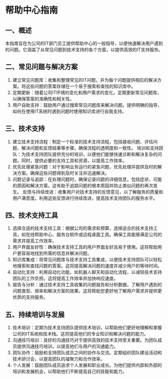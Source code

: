 # 帮助中心指南

## 一、概述

本指南旨在为公司的IT部门员工提供帮助中心的一般指导，以便快速解决用户遇到的问题。它涵盖了从常见问题到技术支持的各个方面，以提供高效的IT支持服务。

## 二、常见问题与解决方案

1. 建立常见问题库：收集和整理常见的IT问题，并为每个问题提供相应的解决方案。将这些问题的答案存储在一个易于搜索和查找的知识库中。
1. 定期更新：随着公司IT环境的变化和用户需求的变化，定期更新常见问题库，以确保答案的准确性和相关性。
1. 用户自助支持：鼓励用户通过搜索常见问题库来解决问题。提供明确的指导，如何在使用IT系统时遇到问题时使用知识库进行自我支持。

## 三、技术支持

1. 建立技术支持流程：制定一个标准的技术支持流程，包括接收问题、评估问题、解决问题和反馈结果等步骤。确保流程的透明度和一致性。
培训和支持团队：为技术支持团队提供充分的培训，以便他们能够快速诊断和解决复杂的问题。同时，提供必要的支持工具和资源，以提高工作效率。
1. 优先处理紧急问题：对于影响业务运行的紧急问题，优先处理并提供及时的解决方案。确保这些问题得到及时关注并迅速解决。
1. 问题记录与追踪：在处理问题时，确保记录问题的详细信息，包括症状、可能的原因和解决方案。这有助于追踪问题的根本原因并防止类似问题的再次发生。
反馈与持续改进：收集用户对技术支持的反馈意见，以了解服务的质量和用户满意度。利用这些反馈进行持续改进，提高技术支持团队的服务水平。

## 四、技术支持工具

1. 选择合适的技术支持工具：根据公司的需求和预算，选择适合的技术支持工具，如在线帮助中心、服务台软件或远程桌面工具。确保工具能够满足公司的需求并提高工作效率。
1. 用户界面友好性：确保技术支持工具的用户界面友好且易于使用。这将帮助用户更容易地找到所需的信息并解决问题。
1. 知识库集成：将常见问题库与技术支持工具集成，以便技术支持团队可以轻松地搜索和查找问题的答案。这将提高解决问题的速度并减少用户的等待时间。
1. 自动化支持：利用自动化功能，如机器人聊天和自动化流程，以减轻技术支持团队的工作负担。这将提高工作效率并加快响应速度。
1. 报告与分析：通过技术支持工具收集的问题报告和分析数据，了解用户遇到的问题类型、频率和解决方案的效果。这将帮助您更好地了解用户需求并提供更优质的支持服务。

## 五、持续培训与发展

1. 技术培训：定期为技术支持团队提供技术培训，以帮助他们更好地理解和掌握公司的IT系统和技术栈。这将提高他们的专业知识和解决问题的能力。
1. 沟通技巧培训：良好的沟通技巧对于提供高效的技术支持至关重要。为团队成员提供沟通技巧培训，以提高他们与用户的沟通能力。
1. 团队协作：鼓励和支持团队成员之间的协作与交流。定期组织团队建设活动和技术研讨会，以提高团队的凝聚力和合作效率。
1. 个人发展：鼓励团队成员追求个人发展和职业成长。为他们提供内部和外部的培训和发展机会，以帮助他们不断提高自己的技能和能力。
